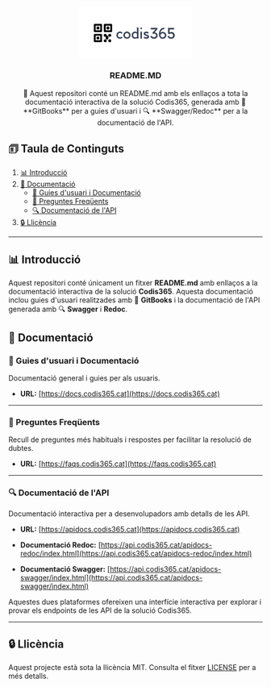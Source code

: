 <!-- PROJECT LOGO -->
<br />
<div align="center">
  <img src="images/logo.jpg" style="display: block; margin-left: auto; margin-right: auto; width: 45%;">
  <h3 align="center">README.MD</h3>

  <p align="center">
    📃 Aquest repositori conté un README.md amb els enllaços a tota la documentació interactiva de la solució Codis365, generada amb 📖 **GitBooks** per a guies d'usuari i 🔍 **Swagger/Redoc** per a la documentació de l'API.
    <br />
  </p>
</div>

<!-- TABLE OF CONTENTS -->
## 🗊 Taula de Continguts 

1. [📊 Introducció](#introducció)
2. [🔧 Documentació](#documentació)
   - [📖 Guies d'usuari i Documentació](#guies-dusuari-i-documentació)
   - [💭 Preguntes Freqüents](#preguntes-freqüents)
   - [🔍 Documentació de l'API](#documentació-de-lapi)
3. [🔒 Llicència](#llicència)

---

## 📊 Introducció
Aquest repositori conté únicament un fitxer **README.md** amb enllaços a la documentació interactiva de la solució **Codis365**. Aquesta documentació inclou guies d'usuari realitzades amb 📖 **GitBooks** i la documentació de l'API generada amb 🔍 **Swagger** i **Redoc**.

## 🔧 Documentació

### 📖 Guies d'usuari i Documentació
Documentació general i guies per als usuaris.

- **URL:** [https://docs.codis365.cat](https://docs.codis365.cat)

---

### 💭 Preguntes Freqüents
Recull de preguntes més habituals i respostes per facilitar la resolució de dubtes.

- **URL:** [https://faqs.codis365.cat](https://faqs.codis365.cat)

---

### 🔍 Documentació de l'API
Documentació interactiva per a desenvolupadors amb detalls de les API.

- **URL:** [https://apidocs.codis365.cat](https://apidocs.codis365.cat)

- **Documentació Redoc:** [https://api.codis365.cat/apidocs-redoc/index.html](https://api.codis365.cat/apidocs-redoc/index.html)
- **Documentació Swagger:** [https://api.codis365.cat/apidocs-swagger/index.html](https://api.codis365.cat/apidocs-swagger/index.html)

Aquestes dues plataformes ofereixen una interfície interactiva per explorar i provar els endpoints de les API de la solució Codis365.

---

## 🔒 Llicència
Aquest projecte està sota la llicència MIT. Consulta el fitxer [LICENSE](LICENSE) per a més detalls.
